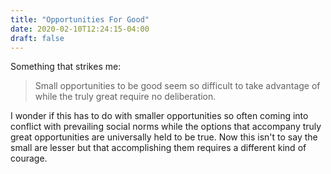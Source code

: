 ```yaml
---
title: "Opportunities For Good"
date: 2020-02-10T12:24:15-04:00
draft: false
---
```

Something that strikes me:

> Small opportunities to be good seem so difficult to take advantage of while the truly great require no deliberation.

I wonder if this has to do with smaller opportunities so often coming into conflict with prevailing social norms while the options that accompany truly great opportunities are universally held to be true. Now this isn't to say the small are lesser but that accomplishing them requires a different kind of courage.
